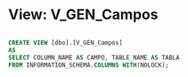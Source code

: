 # View: V_GEN_Campos

```sql

CREATE VIEW [dbo].[V_GEN_Campos]
AS
SELECT COLUMN_NAME AS CAMPO, TABLE_NAME AS TABLA
FROM INFORMATION_SCHEMA.COLUMNS WITH(NOLOCK);

```
